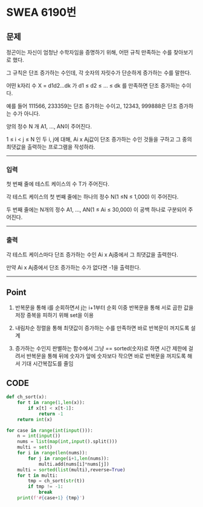 # SWEA 6190번



## 문제



정곤이는 자신이 엄청난 수학자임을 증명하기 위해, 어떤 규칙 만족하는 수를 찾아보기로 했다.

그 규칙은 단조 증가하는 수인데, 각 숫자의 자릿수가 단순하게 증가하는 수를 말한다.

어떤 k자리 수 X = d1d2…dk 가 d1 ≤ d2 ≤ … ≤ dk 를 만족하면 단조 증가하는 수이다.

예를 들어 111566, 233359는 단조 증가하는 수이고, 12343, 999888은 단조 증가하는 수가 아니다.

양의 정수 N 개 A1, …, AN이 주어진다.

 1 ≤ i < j ≤ N 인 두 i, j에 대해, Ai x Aj값이 단조 증가하는 수인 것들을 구하고 그 중의 최댓값을 출력하는 프로그램을 작성하라.

---

### 입력



첫 번째 줄에 테스트 케이스의 수 T가 주어진다.

각 테스트 케이스의 첫 번째 줄에는 하나의 정수 N(1 ≤N ≤ 1,000) 이 주어진다.

두 번째 줄에는 N개의 정수 A1, …, AN(1 ≤ Ai ≤ 30,000) 이 공백 하나로 구분되어 주어진다.

---

### 출력



각 테스트 케이스마다 단조 증가하는 수인 Ai x Aj중에서 그 최댓값을 출력한다.

만약 Ai x Aj중에서 단조 증가하는 수가 없다면 -1을 출력한다.

---

## Point



1. 반복문을 통해 i를 순회하면서 j는 i+1부터 순회 이중 반복문을 통해 서로 곱한 값을 저장 중복을 피하기 위해 set을 이용

1. 내림차순 정렬을 통해 최댓값이 증가하는 수를 만족하면 바로 반복문이 꺼지도록 설계

1. 증가하는 수인지 판별하는 함수에서 그냥 == sorted(숫자)로 하면 시간 제한에 걸려서 반복문을 통해 뒤에 숫자가 앞에 숫자보다 작으면 바로 반복문을 꺼지도록 해서 기대 시간복잡도를 줄임

    


## CODE

```python
def ch_sort(x):
    for t in range(1,len(x)):
        if x[t] < x[t-1]:
            return -1
    return int(x)

for case in range(int(input())):
    n = int(input())
    nums = list(map(int,input().split()))
    multi = set()
    for i in range(len(nums)):
        for j in range(i+1,len(nums)):
            multi.add(nums[i]*nums[j])
    multi = sorted(list(multi),reverse=True)
    for t in multi:
        tmp = ch_sort(str(t))
        if tmp != -1:
            break
    print(f'#{case+1} {tmp}')

```

